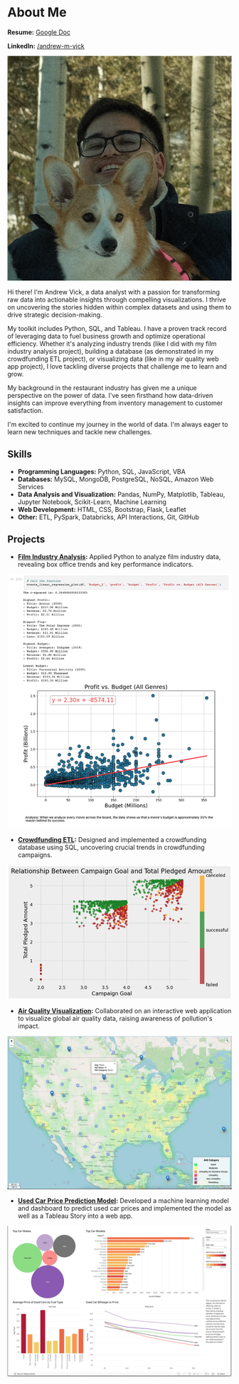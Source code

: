 # About Me

**Resume:** [Google Doc](https://docs.google.com/document/d/1AedoIY4MqNv7SLPPyh6yyQFtxi7tGpLW/edit?usp=sharing&ouid=105350044848604478447&rtpof=true&sd=true)

**LinkedIn:** [/andrew-m-vick](https://www.linkedin.com/in/andrew-m-vick)

![me](images/team_member4.jpg)

Hi there! I'm Andrew Vick, a data analyst with a passion for transforming raw data into actionable insights through compelling visualizations. I thrive on uncovering the stories hidden within complex datasets and using them to drive strategic decision-making.

My toolkit includes Python, SQL, and Tableau. I have a proven track record of leveraging data to fuel business growth and optimize operational efficiency. Whether it's analyzing industry trends (like I did with my film industry analysis project), building a database (as demonstrated in my crowdfunding ETL project), or visualizing data (like in my air quality web app project), I love tackling diverse projects that challenge me to learn and grow.

My background in the restaurant industry has given me a unique perspective on the power of data. I've seen firsthand how data-driven insights can improve everything from inventory management to customer satisfaction.

I'm excited to continue my journey in the world of data. I'm always eager to learn new techniques and tackle new challenges.

## Skills
-	**Programming Languages:** Python, SQL, JavaScript, VBA
-	**Databases:** MySQL, MongoDB, PostgreSQL, NoSQL, Amazon Web Services
-	**Data Analysis and Visualization:** Pandas, NumPy, Matplotlib, Tableau, Jupyter Notebook, Scikit-Learn, Machine Learning
-	**Web Development:** HTML, CSS, Bootstrap, Flask, Leaflet
-	**Other:** ETL, PySpark, Databricks, API Interactions, Git, GitHub

## Projects
-	**[Film Industry Analysis](https://github.com/andrew-m-vick/project-1-group-18/blob/main/Andrew-Regression/Project1_Base_VICK.ipynb):** Applied Python to analyze film industry data, revealing box office trends and key performance indicators.
  
  ![regression](images/regression.png)
  
-	**[Crowdfunding ETL](https://github.com/andrew-m-vick/Crowdfunding_ETL):** Designed and implemented a crowdfunding database using SQL, uncovering crucial trends in crowdfunding campaigns.
  
  ![ETL](images/etl_analysis.png)
  
-	**[Air Quality Visualization](https://github.com/andrew-m-vick/project-3-group-08):** Collaborated on an interactive web application to visualize global air quality data, raising awareness of pollution's impact.
  
  ![map](images/heatmap.png)

- **[Used Car Price Prediction Model](https://github.com/andrew-m-vick/project-4-group-01):** Developed a machine learning model and dashboard to predict used car prices and implemented the model as well as a Tableau Story into a web app.

![car](images/tableau.png)
